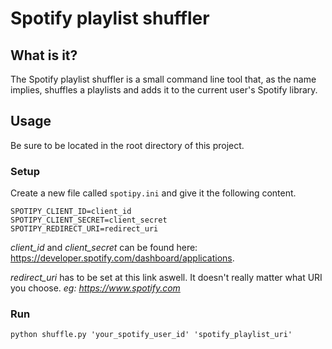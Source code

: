 # Spotify playlist shuffler

## What is it?
The Spotify playlist shuffler is a small command line tool that, as the name implies, shuffles 
a playlists and adds it to the current user's Spotify library.

## Usage
Be sure to be located in the root directory of this project.
### Setup
Create a new file called `spotipy.ini` and give it the following content.

```
SPOTIPY_CLIENT_ID=client_id
SPOTIPY_CLIENT_SECRET=client_secret
SPOTIPY_REDIRECT_URI=redirect_uri
```

*client_id* and *client_secret* can be found here: https://developer.spotify.com/dashboard/applications.

*redirect_uri* has to be set at this link aswell.
It doesn't really matter what URI you choose. 
*eg: https://www.spotify.com*

### Run

```python shuffle.py 'your_spotify_user_id' 'spotify_playlist_uri'```
